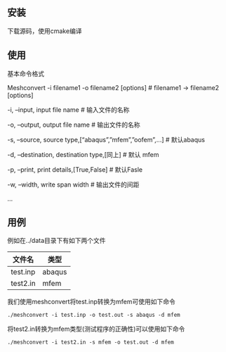 ## 安装
下载源码，使用cmake编译

## 使用
基本命令格式

Meshconvert -i filename1 -o filename2 [options] # filename1 -> filename2
[options]

-i, –input, input file name # 输入文件的名称

-o, –output, output file name  # 输出文件的名称

-s, –source, source type,[“abaqus”,”mfem”,”oofem”,...] # 默认abaqus

-d, –destination, destination type,[同上] # 默认 mfem

-p, –print, print details,[True,False] # 默认Fasle

-w, –width, write span width # 输出文件的间距

…

## 用例
例如在../data目录下有如下两个文件

| 文件名      | 类型     |
|----------|--------|
| test.inp | abaqus |
| test2.in | mfem   |

我们使用meshconvert将test.inp转换为mfem可使用如下命令

``./meshconvert -i test.inp -o test.out -s abaqus -d mfem``

将test2.in转换为mfem类型(测试程序的正确性)可以使用如下命令

``./meshconvert -i test2.in -s mfem -o test.out -d mfem``
